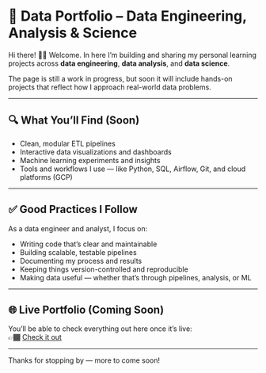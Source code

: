 # 🧠 Data Portfolio – Data Engineering, Analysis & Science

Hi there! 👋🏾 Welcome.
In here I’m building and sharing my personal learning projects across **data engineering**, **data analysis**, and **data science**.

The page is still a work in progress, but soon it will include hands-on projects that reflect how I approach real-world data problems.

---

## 🔍 What You’ll Find (Soon)

- Clean, modular ETL pipelines  
- Interactive data visualizations and dashboards  
- Machine learning experiments and insights  
- Tools and workflows I use — like Python, SQL, Airflow, Git, and cloud platforms (GCP)

---

## ✅ Good Practices I Follow

As a data engineer and analyst, I focus on:

- Writing code that’s clear and maintainable  
- Building scalable, testable pipelines  
- Documenting my process and results  
- Keeping things version-controlled and reproducible  
- Making data useful — whether that’s through pipelines, analysis, or ML

---

## 🌐 Live Portfolio (Coming Soon)

You’ll be able to check everything out here once it’s live:  
👉🏾 [Check it out](https://vianaxabreu.github.io/)

---

Thanks for stopping by — more to come soon!
